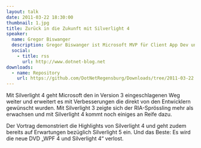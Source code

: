 ```yaml
---
layout: talk
date: 2011-03-22 18:30:00
thumbnail: 1.jpg
title: Zurück in die Zukunft mit Silverlight 4
speaker:
  name: Gregor Biswanger
  description: Gregor Biswanger ist Microsoft MVP für Client App Dev und arbeitet als Solution Architect und Silverlight Experte bei der Firma impuls Informationsmanagement GmbH aus Nürnberg. Seine Schwerpunkte liegen im Bereich der .NET-Architektur, Silverlight und agilen Prozessen. Er veröffentlichte vor kurzem seine DVD mit Video-Trainings zum Thema „WPF 4 und Silverlight 4“ bei Addison-Wesley von video2brain.Biswanger ist auch freier Autor, Speaker und Microsoft CLIPler der INdotNET (Ingolstädter .NET Developers Group).
  social:
    - title: rss
      url: http://www.dotnet-blog.net
downloads:
  - name: Repository
    url: https://github.com/DotNetRegensburg/Downloads/tree/2011-03-22
---
```

Mit Silverlight 4 geht Microsoft den in Version 3 eingeschlagenen Weg weiter und erweitert es mit Verbesserungen die direkt von den Entwicklern gewünscht wurden. Mit Silverlight 3 zeigte sich der RIA-Sprössling mehr als erwachsen und mit Silverlight 4 kommt noch einiges an Reife dazu.

Der Vortrag demonstriert die Highlights von Silverlight 4 und geht zudem bereits auf Erwartungen bezüglich Silverlight 5 ein. Und das Beste: Es wird die neue DVD „WPF 4 und Silverlight 4“ verlost.
